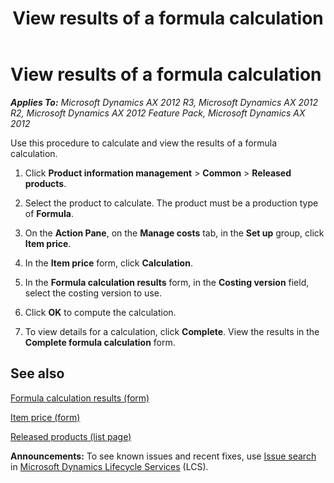 ﻿---
title: View results of a formula calculation
TOCTitle: View results of a formula calculation
ms:assetid: 7d8cf254-2598-4a38-9a13-da49b31fc9f9
ms:mtpsurl: https://technet.microsoft.com/en-us/library/Hh352259(v=AX.60)
ms:contentKeyID: 36687885
ms.date: 04/18/2014
mtps_version: v=AX.60
---

# View results of a formula calculation 


_**Applies To:** Microsoft Dynamics AX 2012 R3, Microsoft Dynamics AX 2012 R2, Microsoft Dynamics AX 2012 Feature Pack, Microsoft Dynamics AX 2012_

Use this procedure to calculate and view the results of a formula calculation.

1.  Click **Product information management** \> **Common** \> **Released products**.

2.  Select the product to calculate. The product must be a production type of **Formula**.

3.  On the **Action Pane**, on the **Manage costs** tab, in the **Set up** group, click **Item price**.

4.  In the **Item price** form, click **Calculation**.

5.  In the **Formula calculation results** form, in the **Costing version** field, select the costing version to use.

6.  Click **OK** to compute the calculation.

7.  To view details for a calculation, click **Complete**. View the results in the **Complete formula calculation** form.

## See also

[Formula calculation results (form)](https://technet.microsoft.com/en-us/library/hh352362\(v=ax.60\))

[Item price (form)](https://technet.microsoft.com/en-us/library/hh803026\(v=ax.60\))

[Released products (list page)](https://technet.microsoft.com/en-us/library/hh597154\(v=ax.60\))

  
**Announcements:** To see known issues and recent fixes, use [Issue search](http://go.microsoft.com/fwlink/?linkid=389258) in [Microsoft Dynamics Lifecycle Services](http://go.microsoft.com/fwlink/?linkid=306505) (LCS).

